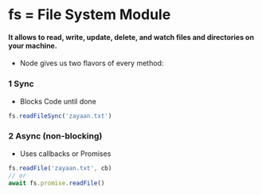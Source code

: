 # fs = File System Module
#### It allows to read, write, update, delete, and watch files and directories on your machine.

- Node gives us two flavors of every method:
### 1 Sync
- Blocks Code until done
```js
fs.readFileSync('zayaan.txt')
```

### 2 Async (non-blocking)
- Uses callbacks or Promises
```js
fs.readFile('zayaan.txt', cb)
// or
await fs.promise.readFile()
```